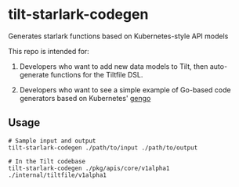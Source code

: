 # tilt-starlark-codegen

Generates starlark functions based on Kubernetes-style API models

This repo is intended for:

1) Developers who want to add new data models to Tilt, then auto-generate functions for the
Tiltfile DSL.

2) Developers who want to see a simple example of Go-based code generators based
on Kubernetes' [gengo](https://pkg.go.dev/k8s.io/gengo)

## Usage

```
# Sample input and output
tilt-starlark-codegen ./path/to/input ./path/to/output

# In the Tilt codebase
tilt-starlark-codegen ./pkg/apis/core/v1alpha1 ./internal/tiltfile/v1alpha1
```
